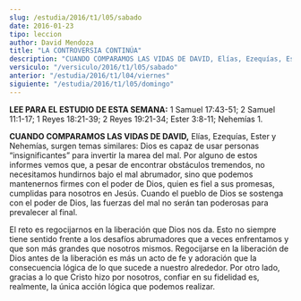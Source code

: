 ```yaml
---
slug: /estudia/2016/t1/l05/sabado
date: 2016-01-23
tipo: leccion
author: David Mendoza
title: "LA CONTROVERSIA CONTINÚA"
description: "CUANDO COMPARAMOS LAS VIDAS DE DAVID, Elías, Ezequías, Ester y Nehemías, surgen temas similares: Dios es capaz de usar personas “insignificantes” para invertir la marea del mal. Por alguno de estos informes vemos que, a pesar de encontrar obstáculos tremendos, no necesitamos hundirnos bajo el mal abrumador..."
versiculo: "/versiculo/2016/t1/l05/sabado"
anterior: "/estudia/2016/t1/l04/viernes"
siguiente: "/estudia/2016/t1/l05/domingo"
---
```


**LEE PARA EL ESTUDIO DE ESTA SEMANA:** 1 Samuel 17:43-51; 2 Samuel 11:1-17; 1 Reyes 18:21-39; 2 Reyes 19:21-34; Ester 3:8-11; Nehemías 1.

**CUANDO COMPARAMOS LAS VIDAS DE DAVID,** Elías, Ezequías, Ester y Nehemías, surgen temas similares: Dios es capaz de usar personas “insignificantes” para invertir la marea del mal. Por alguno de estos informes vemos que, a pesar de encontrar obstáculos tremendos, no necesitamos hundirnos bajo el mal abrumador, sino que podemos mantenernos firmes con el poder de Dios, quien es fiel a sus promesas, cumplidas para nosotros en Jesús. Cuando el pueblo de Dios se sostenga con el poder de Dios, las fuerzas del mal no serán tan poderosas para prevalecer al final.

El reto es regocijarnos en la liberación que Dios nos da. Esto no siempre tiene sentido frente a los desafíos abrumadores que a veces enfrentamos y que son más grandes que nosotros mismos. Regocijarse en la liberación de Dios antes de la liberación es más un acto de fe y adoración que la consecuencia lógica de lo que sucede a nuestro alrededor. Por otro lado, gracias a lo que Cristo hizo por nosotros, confiar en su fidelidad es, realmente, la única acción lógica que podemos realizar.
